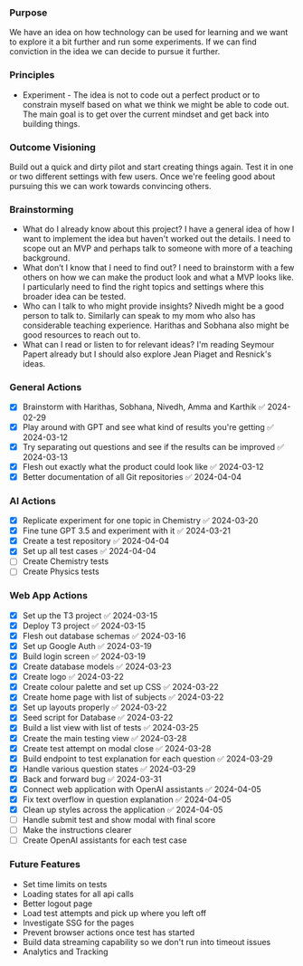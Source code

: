### Purpose
We have an idea on how technology can be used for learning and we want to explore it a bit further and run some experiments. If we can find conviction in the idea we can decide to pursue it further.

### Principles 
- Experiment - The idea is not to code out a perfect product or to constrain myself based on what we think we might be able to code out. The main goal is to get over the current mindset and get back into building things.

### Outcome Visioning
Build out a quick and dirty pilot and start creating things again. Test it in one or two different settings with few users. Once we're feeling good about pursuing this we can work towards convincing others. 

### Brainstorming
- What do I already know about this project? I have a general idea of how I want to implement the idea but haven't worked out the details. I need to scope out an MVP and perhaps talk to someone with more of a teaching background. 
- What don’t I know that I need to find out? I need to brainstorm with a few others on how we can make the product look and what a MVP looks like. I particularly need to find the right topics and settings where this broader idea can be tested. 
- Who can I talk to who might provide insights? Nivedh might be a good person to talk to. Similarly can speak to my mom who also has considerable teaching experience. Harithas and Sobhana also might be good resources to reach out to. 
- What can I read or listen to for relevant ideas? I'm reading Seymour Papert already but I should also explore Jean Piaget and Resnick's ideas. 

### General Actions
- [x] Brainstorm with Harithas, Sobhana, Nivedh, Amma and Karthik ✅ 2024-02-29
- [x] Play around with GPT and see what kind of results you're getting ✅ 2024-03-12
- [x] Try separating out questions and see if the results can be improved ✅ 2024-03-13
- [x] Flesh out exactly what the product could look like ✅ 2024-03-12
- [x] Better documentation of all Git repositories ✅ 2024-04-04

### AI Actions
- [x] Replicate experiment for one topic in Chemistry ✅ 2024-03-20
- [x] Fine tune GPT 3.5 and experiment with it ✅ 2024-03-21
- [x] Create a test repository ✅ 2024-04-04
- [x] Set up all test cases ✅ 2024-04-04
- [ ] Create Chemistry tests
- [ ] Create Physics tests

### Web App Actions
- [x] Set up the T3 project ✅ 2024-03-15
- [x] Deploy T3 project ✅ 2024-03-15
- [x] Flesh out database schemas ✅ 2024-03-16
- [x] Set up Google Auth ✅ 2024-03-19
- [x] Build login screen ✅ 2024-03-19
- [x] Create database models ✅ 2024-03-23
- [x] Create logo ✅ 2024-03-22
- [x] Create colour palette and set up CSS ✅ 2024-03-22
- [x] Create home page with list of subjects ✅ 2024-03-22
- [x] Set up layouts properly ✅ 2024-03-22
- [x] Seed script for Database ✅ 2024-03-22
- [x] Build a list view with list of tests ✅ 2024-03-25
- [x] Create the main testing view ✅ 2024-03-28
- [x] Create test attempt on modal close ✅ 2024-03-28
- [x] Build endpoint to test explanation for each question ✅ 2024-03-29
- [x] Handle various question states ✅ 2024-03-29
- [x] Back and forward bug ✅ 2024-03-31
- [x] Connect web application with OpenAI assistants ✅ 2024-04-05
- [x] Fix text overflow in question explanation ✅ 2024-04-05
- [x] Clean up styles across the application ✅ 2024-04-05
- [ ] Handle submit test and show modal with final score
- [ ] Make the instructions clearer
- [ ] Create OpenAI assistants for each test case

### Future Features
- Set time limits on tests
- Loading states for all api calls
- Better logout page
- Load test attempts and pick up where you left off
- Investigate SSG for the pages
- Prevent browser actions once test has started
- Build data streaming capability so we don't run into timeout issues
- Analytics and Tracking

